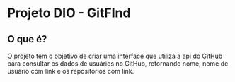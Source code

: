 # Projeto DIO - GitFInd

## O que é?

O projeto tem o objetivo de criar uma interface que utiliza a api do GitHub para consultar os dados de usuários no GitHub, retornando nome, nome de usuário com link e os repositórios com link.